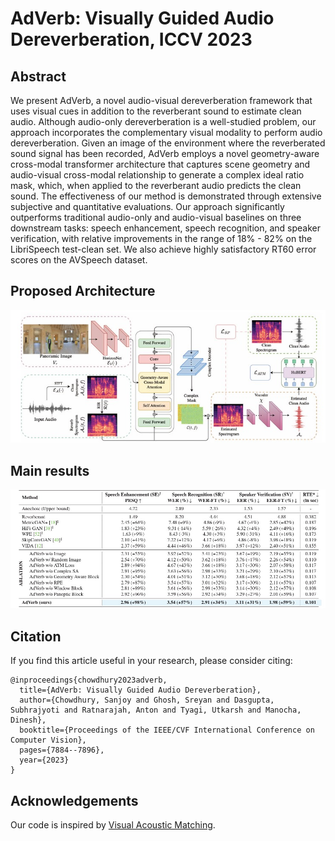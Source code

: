 # AdVerb: Visually Guided Audio Dereverberation, ICCV 2023 #

## Abstract
We present AdVerb, a novel audio-visual dereverberation framework that uses visual cues in addition to the reverberant sound to estimate clean audio. Although audio-only dereverberation is a well-studied problem, our approach incorporates the complementary visual modality to perform audio dereverberation. Given an image of the environment where the reverberated sound signal has been recorded, AdVerb employs a novel geometry-aware cross-modal transformer architecture that captures scene geometry and audio-visual cross-modal relationship to generate a complex ideal ratio mask, which, when applied to the reverberant audio predicts the clean sound. The effectiveness of our method is demonstrated through extensive subjective and quantitative evaluations. Our approach significantly outperforms traditional audio-only and audio-visual baselines on three downstream tasks: speech enhancement, speech recognition, and speaker verification, with relative improvements in the range of 18% - 82% on the LibriSpeech test-clean set. We also achieve highly satisfactory RT60 error scores on the AVSpeech dataset.


## Proposed Architecture
![alt text](https://github.com/Sreyan88/AdVerb-dereverb/blob/25220165a631528687280d0898cf9d5344669153/figure/adverb-architecture.jpg)

## Main results 
![alt text](https://github.com/Sreyan88/AdVerb-dereverb/blob/d275f7d31d541c1d44ce04933191dc18d314d29a/figure/adverb-main-table.jpg)


## Citation
If you find this article useful in your research, please consider citing:

```
@inproceedings{chowdhury2023adverb,
  title={AdVerb: Visually Guided Audio Dereverberation},
  author={Chowdhury, Sanjoy and Ghosh, Sreyan and Dasgupta, Subhrajyoti and Ratnarajah, Anton and Tyagi, Utkarsh and Manocha, Dinesh},
  booktitle={Proceedings of the IEEE/CVF International Conference on Computer Vision},
  pages={7884--7896},
  year={2023}
}
```


<!--- The ```model``` folder contains the code for our model. You can import it from ```model/models/adverb.py```. The training code will be released soon. --->

## Acknowledgements

Our code is inspired by [Visual Acoustic Matching](https://github.com/facebookresearch/visual-acoustic-matching).
